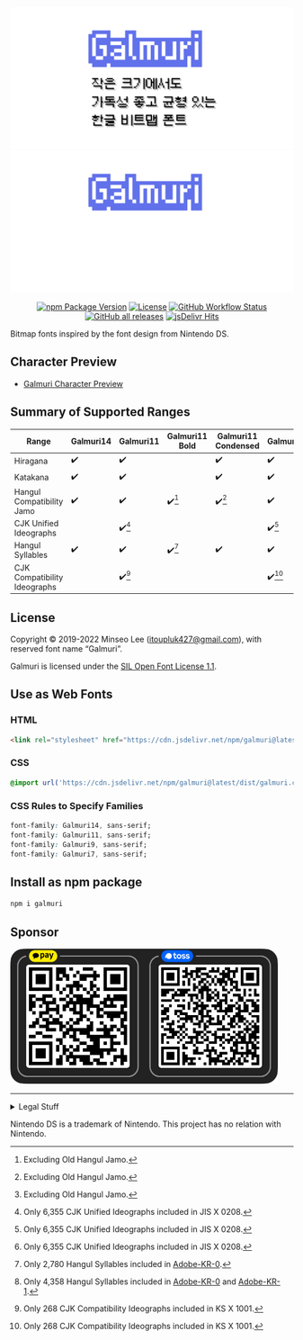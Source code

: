 ![Cover](files/cover_light.png#gh-light-mode-only)![Cover](files/cover_dark.png#gh-dark-mode-only)

<p align="center">
  <a href="https://www.npmjs.com/package/galmuri" target="_blank"><img src="https://img.shields.io/npm/v/galmuri" alt="npm Package Version"></a>
  <a href="https://github.com/quiple/galmuri/blob/main/OFL.md"><img src="https://img.shields.io/github/license/quiple/galmuri" alt="License"></a>
  <a href="https://github.com/quiple/galmuri/actions/workflows/release.yml"><img src="https://github.com/quiple/galmuri/workflows/release/badge.svg" alt="GitHub Workflow Status"></a>
  <a href="https://github.com/quiple/galmuri/releases/latest"><img src="https://img.shields.io/github/downloads/quiple/galmuri/total" alt="GitHub all releases"></a>
  <a href="https://www.jsdelivr.com/package/npm/galmuri?version=latest" target="_blank"><img src="https://data.jsdelivr.com/v1/package/npm/galmuri/badge?style=rounded" alt="jsDelivr Hits"></a>
</p>

Bitmap fonts inspired by the font design from Nintendo DS.

## Character Preview

- [Galmuri Character Preview](https://galmuri.quiple.dev/glyphs)

## Summary of Supported Ranges

| Range                         | Galmuri14          | Galmuri11                | Galmuri11 Bold           | Galmuri11 Condensed      | Galmuri9                 | Galmuri7                   |
|-------------------------------|--------------------|--------------------------|--------------------------|--------------------------|--------------------------|----------------------------|
| Hiragana                      | :heavy_check_mark: | :heavy_check_mark:       |                          | :heavy_check_mark:       | :heavy_check_mark:       | :heavy_check_mark:         |
| Katakana                      | :heavy_check_mark: | :heavy_check_mark:       |                          | :heavy_check_mark:       | :heavy_check_mark:       | :heavy_check_mark:         |
| Hangul Compatibility Jamo     | :heavy_check_mark: | :heavy_check_mark:       | :heavy_check_mark:[^old] | :heavy_check_mark:[^old] | :heavy_check_mark:       | :heavy_check_mark:[^old]   |
| CJK Unified Ideographs        |                    | :heavy_check_mark:[^jis] |                          |                          | :heavy_check_mark:[^jis] | :heavy_check_mark:[^jis]   |
| Hangul Syllables              | :heavy_check_mark: | :heavy_check_mark:       | :heavy_check_mark:[^han] | :heavy_check_mark:       | :heavy_check_mark:       | :heavy_check_mark:[^han-1] |
| CJK Compatibility Ideographs  |                    | :heavy_check_mark:[^ks]  |                          |                          | :heavy_check_mark:[^ks]  |                            |

[^old]: Excluding Old Hangul Jamo.
[^han]: Only 2,780 Hangul Syllables included in [Adobe-KR-0](https://github.com/adobe-type-tools/Adobe-KR#supplement-0adobe-kr-0).
[^han-1]: Only 4,358 Hangul Syllables included in [Adobe-KR-0](https://github.com/adobe-type-tools/Adobe-KR#supplement-0adobe-kr-0) and [Adobe-KR-1](https://github.com/adobe-type-tools/Adobe-KR#supplement-1adobe-kr-1).
[^jis]: Only 6,355 CJK Unified Ideographs included in JIS X 0208.
[^ks]: Only 268 CJK Compatibility Ideographs included in KS X 1001.

## License
Copyright © 2019-2022 Minseo Lee (<itoupluk427@gmail.com>), with reserved font name “Galmuri”.

Galmuri is licensed under the [SIL Open Font License 1.1](https://github.com/quiple/galmuri/blob/main/OFL.md).

## Use as Web Fonts

### HTML

```html
<link rel="stylesheet" href="https://cdn.jsdelivr.net/npm/galmuri@latest/dist/galmuri.css">
```

### CSS

```css
@import url('https://cdn.jsdelivr.net/npm/galmuri@latest/dist/galmuri.css');
```

### CSS Rules to Specify Families

```css
font-family: Galmuri14, sans-serif;
font-family: Galmuri11, sans-serif;
font-family: Galmuri9, sans-serif;
font-family: Galmuri7, sans-serif;
```

## Install as npm package

```bash
npm i galmuri
```

## Sponsor

<img src="https://raw.githubusercontent.com/quiple/galmuri/main/files/donate.png" alt="Donate" style="height:240px">

----

<details>
<summary>Legal Stuff</summary>

All glyphs except for Latin-1, some symbols and 2,355 Hangul syllables in Galmuri14, Galmuri11 and Galmuri9; and all glyphs except for Latin-1 and some symbols in Galmuri7; and all glyphs in Galmuri11 Bold and Galmuri11 Condensed are my pure creations. But it does not mean that Nintendo owns the rights to glyphs that I did not create and I'm violating Nintendo's rights.

At least in the US and South Korea, the font file and code are copyrighted, but the font design cannot be copyrighted. And likewise in both countries, bitmap fonts in general cannot be copyrighted. See also: [#](https://int10h.org/oldschool-pc-fonts/readme/#legal_stuff), [#](http://www.faqs.org/faqs/fonts-faq/part2/) Also, Galmuri's outline (scalable) font file is purely my creation for the first time, so I own the copyright, and I do not claim any rights to the "font design".

Galmuri14와 Galmuri11, Galmuri9의 경우 라틴-1, 일부 기호와 한글 음절 2,355자를 제외한 모든 글리프, Galmuri7의 경우 라틴-1과 일부 기호를 제외한 모든 글리프, Galmuri11 Bold와 Galmuri11 Condensed의 경우 모든 글리프가 Nintendo와 관련이 없는 저의 순수한 창작물입니다. 그러나 이는 제가 창작하지 않은 글리프의 권리가 Nintendo에게 있으며 제가 Nintendo의 권리를 침해하고 있다는 의미가 아닙니다.

적어도 미국과 대한민국에서는 폰트 파일 및 코드는 저작권을 갖지만 서체 디자인은 저작권을 갖지 못합니다. 그리고 마찬가지로 두 국가 모두에서 일반적으로 비트맵 폰트는 저작권을 갖지 못합니다. 윤곽선(스케일러블) 폰트가 아닌 비트맵 또는 그레이스케일 폰트 파일의 경우, 실질적으로 이미지 파일과 동일하므로 프로그램 저작물로서 보호되지 않습니다. 참조: [#](https://int10h.org/oldschool-pc-fonts/readme/#legal_stuff), [#](http://kasanlaw.com/bbs/board.php?bo_table=sub04_2&wr_id=226) 또한 Galmuri의 윤곽선(스케일러블) 폰트 파일은 순전히 제가 처음 만든 것이기에 제게 저작권이 있고, 저는 ‘서체 디자인’에 대한 권리를 주장하지 않습니다.
</details>

Nintendo DS is a trademark of Nintendo. This project has no relation with Nintendo.
